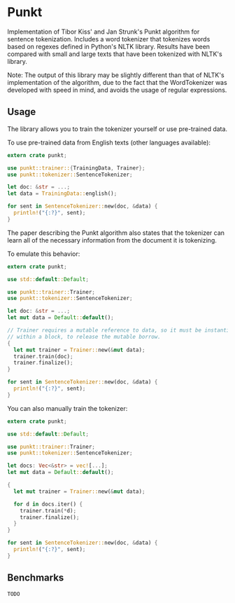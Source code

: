 # Punkt

Implementation of Tibor Kiss' and Jan Strunk's Punkt algorithm for sentence tokenization.
Includes a word tokenizer that tokenizes words based on regexes defined in Python's
NLTK library. Results have been compared with small and large texts that have been
tokenized with NLTK's library.

Note: The output of this library may be slightly different than that of NLTK's implementation 
of the algorithm, due to the fact that the WordTokenizer was developed with speed in mind, and 
avoids the usage of regular expressions. 

## Usage

The library allows you to train the tokenizer yourself or use pre-trained data.

To use pre-trained data from English texts (other languages available):

```rust
extern crate punkt;

use punkt::trainer::{TrainingData, Trainer};
use punkt::tokenizer::SentenceTokenizer;

let doc: &str = ...;
let data = TrainingData::english();

for sent in SentenceTokenizer::new(doc, &data) {
  println!("{:?}", sent);
}
```

The paper describing the Punkt algorithm also states that the tokenizer can learn all of the 
necessary information from the document it is tokenizing. 

To emulate this behavior:

```rust
extern crate punkt;

use std::default::Default;

use punkt::trainer::Trainer;
use punkt::tokenizer::SentenceTokenizer;

let doc: &str = ...;
let mut data = Default::default();

// Trainer requires a mutable reference to data, so it must be instantiated 
// within a block, to release the mutable borrow.
{
  let mut trainer = Trainer::new(&mut data);
  trainer.train(doc);
  trainer.finalize();
}

for sent in SentenceTokenizer::new(doc, &data) {
  println!("{:?}", sent);
}
```

You can also manually train the tokenizer:

```rust
extern crate punkt;

use std::default::Default;

use punkt::trainer::Trainer;
use punkt::tokenizer::SentenceTokenizer;

let docs: Vec<&str> = vec![...];
let mut data = Default::default();

{
  let mut trainer = Trainer::new(&mut data);

  for d in docs.iter() {
    trainer.train(*d);
    trainer.finalize();
  }
}

for sent in SentenceTokenizer::new(doc, &data) {
  println!("{:?}", sent);
}

```

## Benchmarks

```
TODO
```